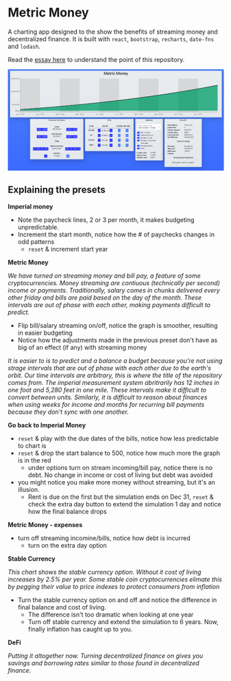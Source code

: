 # Metric Money

A charting app designed to the show the benefits of streaming money and decentralized finance. It is built with `react`, `bootstrap`, `recharts`, `date-fns` and `lodash`.

Read the [essay here](https://pacdao.substack.com/p/how-crypto-occupies-wall-st-part?r=3mnfz&s=w&utm_campaign=post&utm_medium=web) to understand the point of this repository.


![Metric money chart](/examples/metric-money.png)

## Explaining the presets

**Imperial money**
+ Note the paycheck lines, 2 or 3 per month, it makes budgeting unpredictable.
+ Increment the start month, notice how the # of paychecks changes in odd patterns
    - `reset` & increment start year

**Metric Money**

*We have turned on streaming money and bill pay, a feature of some cryptocurrencies. Money streaming are contiuous (technically per second) income or payments. Traditionally, salary comes in chunks delivered every other friday and bills are paid based on the day of the month. These intervals are out of phase with each other, making payments difficult to predict.*
+ Flip bill/salary streaming on/off, notice the graph is smoother, resulting in easier budgeting
+ Notice how the adjustments made in the previous preset don't have as big of an effect (if any)  with streaming money 

*It is easier to is to predict and a balance a budget because you're not using strage intervals that are out of phase with each other due to the earth's orbit. Our time intervals are arbitrary, this is where the title of the repository comes from. The imperial measurement system abritrarily has 12 inches in one foot and 5,280 feet in one mile. These intervals make it difficult to convert between units. Similarly, it is difficult to reason about finances when using weeks for income and months for recurring bill payments because they don't sync with one another.*

**Go back to Imperial Money**
+ `reset` & play with the due dates of the bills, notice how less predictable to chart is
+ `reset` & drop the start balance to 500, notice how much more the graph is in the red
    - under options turn on stream incoming/bill pay, notice there is no debt. No change in income or cost of living but debt was avoided
+ you might notice you make more money without streaming, but it's an illusion. 
    - Rent is due on the first but the simulation ends on Dec 31, `reset` & check the extra day button to extend the simulation 1 day and notice how the final balance drops

**Metric Money - expenses**
+ turn off streaming incomine/bills, notice how debt is incurred
  - turn on the extra day option

**Stable Currency**

*This chart shows the stable currency option. Without it cost of living increases by 2.5% per year. Some stable coin cryptocurrencies elimate this by pegging their value to price indexes to protect consumers from inflation*
+ Turn the stable currency option on and off and notice the difference in final balance and cost of living.
    - The difference isn't too dramatic when looking at one year
    - Turn off stable currency and extend the simulation to 6 years. Now, finally inflation has caught up to you.

**DeFi**

*Putting it altogether now. Turning decentralized finance on gives you savings and borrowing rates similar to those found in decentralized finance.*
